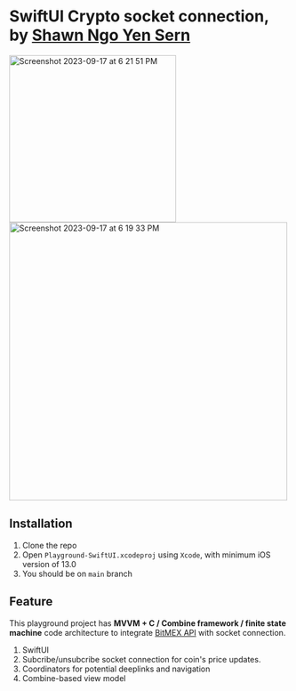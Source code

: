 # SwiftUI Crypto socket connection, by [Shawn Ngo Yen Sern](https://www.linkedin.com/in/ngo-yensern/?originalSubdomain=my)

<img width="300" alt="Screenshot 2023-09-17 at 6 21 51 PM" src="https://github.com/Ngoys/swiftui-playground-ios/assets/6831096/034a8892-e507-4b1e-86f1-125f7cea9621">
<br />
<img width="500" alt="Screenshot 2023-09-17 at 6 19 33 PM" src="https://github.com/Ngoys/swiftui-playground-ios/assets/6831096/09478d2f-4ce5-49eb-a4f1-d8f79f8cbc16">

## Installation

1. Clone the repo 
2. Open `Playground-SwiftUI.xcodeproj` using `Xcode`, with minimum iOS version of 13.0
3. You should be on `main` branch

## Feature 

This playground project has **MVVM + C / Combine framework / finite state machine** code architecture to integrate [BitMEX API](https://www.bitmex.com/app/wsAPI) with socket connection.

1. SwiftUI
2. Subcribe/unsubcribe socket connection for coin's price updates. 
3. Coordinators for potential deeplinks and navigation
4. Combine-based view model

